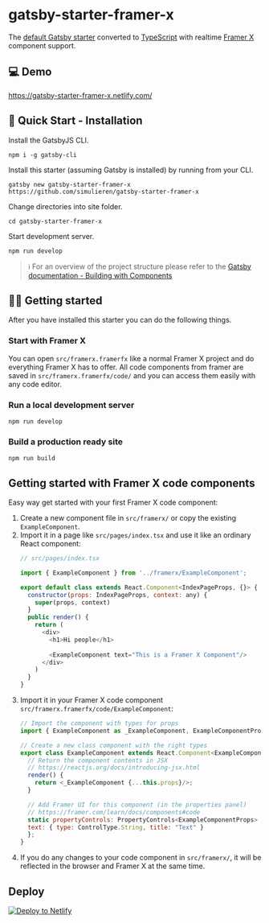 # gatsby-starter-framer-x

The [default Gatsby starter](https://github.com/gatsbyjs/gatsby-starter-default) converted to [TypeScript](https://www.typescriptlang.org/) with realtime [Framer X](https://www.framer.com) component support.

## 💻 Demo

https://gatsby-starter-framer-x.netlify.com/

## 🚀 Quick Start - Installation

Install the GatsbyJS CLI.

```
npm i -g gatsby-cli
```

Install this starter (assuming Gatsby is installed) by running from your CLI.
```
gatsby new gatsby-starter-framer-x https://github.com/simulieren/gatsby-starter-framer-x
```

Change directories into site folder.

```
cd gatsby-starter-framer-x
```

Start development server.

```
npm run develop
```

> ℹ For an overview of the project structure please refer to the [Gatsby documentation - Building with Components](https://www.gatsbyjs.org/docs/building-with-components/)

## 👨‍💻 Getting started

After you have installed this starter you can do the following things.

### Start with Framer X

You can open `src/framerx.framerfx` like a normal Framer X project and do everything Framer X has to offer. All code components from framer are saved in `src/framerx.framerfx/code/` and you can access them easily with any code editor.

### Run a local development server

```
npm run develop 
```

### Build a production ready site

```
npm run build
```

## Getting started with Framer X code components

Easy way get started with your first Framer X code component:

1. Create a new component file in `src/framerx/` or copy the existing `ExampleComponent`.
1. Import it in a page like `src/pages/index.tsx` and use it like an ordinary React component:
    ```js
    // src/pages/index.tsx
    
    import { ExampleComponent } from '../framerx/ExampleComponent';
    
    export default class extends React.Component<IndexPageProps, {}> {
      constructor(props: IndexPageProps, context: any) {
        super(props, context)
      }
      public render() {
        return (
          <div>
            <h1>Hi people</h1>
            
            <ExampleComponent text="This is a Framer X Component"/>          
          </div>
        )
      }
    }
    ```
1. Import it in your Framer X code component `src/framerx.framerfx/code/ExampleComponent`:
    ```js
    // Import the component with types for props
    import { ExampleComponent as _ExampleComponent, ExampleComponentProps } from "../../framerx/ExampleComponent";

    // Create a new class component with the right types
    export class ExampleComponent extends React.Component<ExampleComponentProps, any> {
      // Return the component contents in JSX
      // https://reactjs.org/docs/introducing-jsx.html
      render() {
        return <_ExampleComponent {...this.props}/>;
      }

      // Add Framer UI for this component (in the properties panel)
      // https://framer.com/learn/docs/components#code
      static propertyControls: PropertyControls<ExampleComponentProps> = {
      text: { type: ControlType.String, title: "Text" }
      };
    }

    ```
1. If you do any changes to your code component in `src/framerx/`, it will be reflected in the browser and Framer X at the same time.

## Deploy

[![Deploy to Netlify](https://www.netlify.com/img/deploy/button.svg)](https://app.netlify.com/start/deploy?repository=https://github.com/simulieren/gatsby-starter-framer-x)
